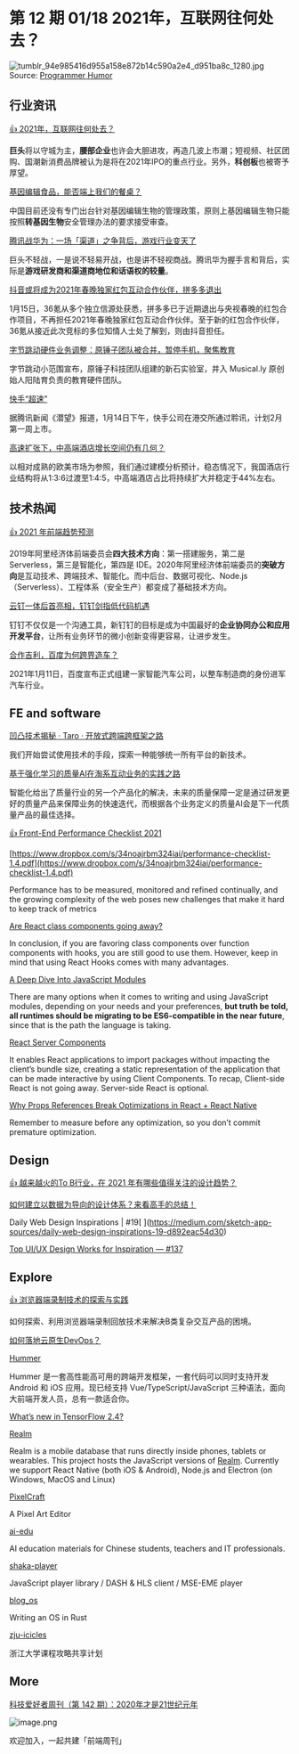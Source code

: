 # 第 12 期 01/18 2021年，互联网往何处去？
![tumblr_94e985416d955a158e872b14c590a2e4_d951ba8c_1280.jpg](https://cdn.nlark.com/yuque/0/2021/jpeg/85771/1610891435292-f532385e-b5ec-42c0-b0b2-7b713965399f.jpeg#align=left&display=inline&height=440&margin=%5Bobject%20Object%5D&name=tumblr_94e985416d955a158e872b14c590a2e4_d951ba8c_1280.jpg&originHeight=880&originWidth=828&size=63848&status=done&style=none&width=414)
Source: [Programmer Humor](https://programmerhumour.tumblr.com/post/634644965411176448/pure-evil)
## 行业资讯
[👍 2021年，互联网往何处去？](http://www.woshipm.com/it/4326475.html)

**巨头**将以守城为主，**腰部企业**也许会大胆进攻，再造几波上市潮；短视频、社区团购、国潮新消费品牌被认为是将在2021年IPO的重点行业。另外，**科创板**也被寄予厚望。

[基因编辑食品，能否端上我们的餐桌？](https://36kr.com/p/1057156077342600)

中国目前还没有专门出台针对基因编辑生物的管理政策，原则上基因编辑生物只能按照**转基因生物**安全管理办法的要求接受审查。

[腾讯战华为：一场「渠道」之争背后，游戏行业变天了](http://www.geekpark.net/news/272726)

巨头不轻战，一是说不轻易开战，也是讲不轻视商战。腾讯华为握手言和背后，实际是**游戏研发商和渠道商地位和话语权的较量**。

[抖音或将成为2021年春晚独家红包互动合作伙伴，拼多多退出](https://www.36kr.com/p/1055517052424833)

1月15日，36氪从多个独立信源处获悉，拼多多已于近期退出与央视春晚的红包合作项目，不再担任2021年春晚独家红包互动合作伙伴。至于新的红包合作伙伴，36氪从接近此次竞标的多位知情人士处了解到，则由抖音担任。

[字节跳动硬件业务调整：原锤子团队被合并，暂停手机，聚焦教育](https://36kr.com/newsflashes/1058642727981703)

字节跳动小范围宣布，原锤子科技团队组建的新石实验室，并入 Musical.ly 原创始人阳陆育负责的教育硬件团队。

[快手“超速”](https://36kr.com/p/1058034861167235)

据腾讯新闻《潜望》报道，1月14日下午，快手公司在港交所通过聆讯，计划2月第一周上市。

[高速扩张下，中高端酒店增长空间仍有几何？](https://mp.weixin.qq.com/s/vK5vPxhBBDJUDcgtL0kmGw)

以相对成熟的欧美市场为参照，我们通过建模分析预计，稳态情况下，我国酒店行业结构将从1:3:6过渡至1:4:5，中高端酒店占比将持续扩大并稳定于44%左右。

## 技术热闻
[👍 2021 年前端趋势预测](https://mp.weixin.qq.com/s/wS9uDeNp5jf7oopNRd3Y0Q)

2019年阿里经济体前端委员会**四大技术方向**：第一搭建服务，第二是 Serverless，第三是智能化，第四是 IDE。2020年阿里经济体前端委员的**突破方向**是互动技术、跨端技术、智能化。而中后台、数据可视化、Node.js（Serverless）、工程体系（安全生产）都变成了基础技术方向。

[云钉一体后首亮相，钉钉剑指低代码机遇](https://mp.weixin.qq.com/s/VLL3mfGUpKv2NEZEVbqLKg)

钉钉不仅仅是一个沟通工具，新钉钉的目标是成为中国最好的**企业协同办公和应用开发平台**，让所有业务环节的微小创新变得更容易，让进步发生。

[合作吉利，百度为何跨界造车？](https://mp.weixin.qq.com/s/0IjiYuJLcu4Qa1x99TkK8w)

2021年1月11日，百度宣布正式组建一家智能汽车公司，以整车制造商的身份进军汽车行业。

## FE and software
[凹凸技术揭秘 · Taro · 开放式跨端跨框架之路](https://aotu.io/notes/2021/01/14/taro-history/)

我们开始尝试使用技术的手段，探索一种能够统一所有平台的新技术。

[基于强化学习的质量AI在淘系互动业务的实践之路](https://mp.weixin.qq.com/s/jarqhJJfSHxG37Sxh7sYrg)

智能化给出了质量行业的另一个产品化的解决，未来的质量保障一定是通过研发更好的质量产品来保障业务的快速迭代，而根据各个业务定义的质量AI会是下一代质量产品的最佳选择。

[👍 Front-End Performance Checklist 2021](https://www.smashingmagazine.com/2021/01/front-end-performance-2021-free-pdf-checklist/)


[https://www.dropbox.com/s/34noajrbm324iai/performance-checklist-1.4.pdf](https://www.dropbox.com/s/34noajrbm324iai/performance-checklist-1.4.pdf)

Performance has to be measured, monitored and refined continually, and the growing complexity of the web poses new challenges that make it hard to keep track of metrics

[Are React class components going away?](https://www.robinwieruch.de/react-class-component-deprecated)

In conclusion, if you are favoring class components over function components with hooks, you are still good to use them. However, keep in mind that using React Hooks comes with many advantages.

[A Deep Dive Into JavaScript Modules](https://blog.bitsrc.io/a-deep-dive-into-javascript-modules-550ad88d8839)

There are many options when it comes to writing and using JavaScript modules, depending on your needs and your preferences, **but truth be told, all runtimes should be migrating to be ES6-compatible in the near future**, since that is the path the language is taking.

[React Server Components](https://blog.bitsrc.io/react-server-components-1ca621ac2519)

It enables React applications to import packages without impacting the client’s bundle size, creating a static representation of the application that can be made interactive by using Client Components. To recap, Client-side React is not going away. Server-side React is optional.

[Why Props References Break Optimizations in React + React Native](https://medium.com/javascript-in-plain-english/react-native-why-props-references-break-optimizations-79c463ca0723)

Remember to measure before any optimization, so you don’t commit premature optimization.

## Design
[👍 越来越火的To B行业，在 2021 年有哪些值得关注的设计趋势？](https://www.uisdc.com/tob-2021-design-trend)


[如何建立以数据为导向的设计体系？来看高手的总结！](https://www.uisdc.com/design-system-3)


Daily Web Design Inspirations | #19[
[](https://robin-slt.medium.com/?source=post_page-----d892eac54d30--------------------------------)](https://medium.com/sketch-app-sources/daily-web-design-inspirations-19-d892eac54d30)


[Top UI/UX Design Works for Inspiration — #137](https://uxplanet.org/top-ui-ux-design-inspiration-137-bcb4075b9f0d)


## Explore
[👍 浏览器端录制技术的探索与实践](https://www.yuque.com/binfe/cquxg7/vn9i0d)

如何探索、利用浏览器端录制回放技术来解决B类复杂交互产品的困境。

[如何落地云原生DevOps？](https://mp.weixin.qq.com/s/qDc3RLV4UoghRuspbVPO-A)


[Hummer](https://github.com/didi/Hummer)

Hummer 是一套高性能高可用的跨端开发框架，一套代码可以同时支持开发 Android 和 iOS 应用。现已经支持 Vue/TypeScript/JavaScript 三种语法，面向大前端开发人员，总有一款适合你。

[What’s new in TensorFlow 2.4?](https://blog.tensorflow.org/2020/12/whats-new-in-tensorflow-24.html)


[Realm](https://github.com/realm/realm-js)

Realm is a mobile database that runs directly inside phones, tablets or wearables. This project hosts the JavaScript versions of [Realm](https://realm.io/). Currently we support React Native (both iOS & Android), Node.js and Electron (on Windows, MacOS and Linux)

[PixelCraft](https://github.com/rgab1508/PixelCraft)

A Pixel Art Editor

[ai-edu](https://github.com/microsoft/ai-edu)

AI education materials for Chinese students, teachers and IT professionals.

[shaka-player](https://github.com/google/shaka-player)

JavaScript player library / DASH & HLS client / MSE-EME player

[blog_os](https://github.com/phil-opp/blog_os)

Writing an OS in Rust

[zju-icicles](https://github.com/QSCTech/zju-icicles)

浙江大学课程攻略共享计划

## More

[科技爱好者周刊（第 142 期）：2020年才是21世纪元年](http://www.ruanyifeng.com/blog/2021/01/weekly-issue-142.html)

![image.png](https://cdn.nlark.com/yuque/0/2020/png/85771/1605930034828-7fc81343-651f-4a15-8465-eebe5a23cf61.png#align=left&display=inline&height=31&margin=%5Bobject%20Object%5D&name=image.png&originHeight=90&originWidth=2186&size=14325&status=done&style=none&width=746)



欢迎加入，一起共建「前端周刊」
